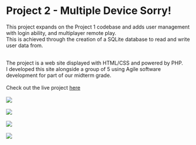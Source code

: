 # Project 2 - Multiple Device Sorry!
This project expands on the Project 1 codebase and adds user management with login ability, and multiplayer remote play. <br>
This is achieved through the creation of a SQLite database to read and write user data from.<br><br>

The project is a web site displayed with HTML/CSS and powered by PHP. <br>
I developed this site alongside a group of 5 using Agile software development for part of our midterm grade.<br><br>
Check out the live project [here](http://webdev.cse.msu.edu/~delfuoc1/project2/)
<br><br> <img src="https://i.imgur.com/CoTiJDf.png">
<br><br> <img src="https://i.imgur.com/szUqh9h.png">
<br><br> <img src="https://i.imgur.com/nyIbkSd.png">
<br><br> <img src="https://i.imgur.com/IdksURK.png"> <br>